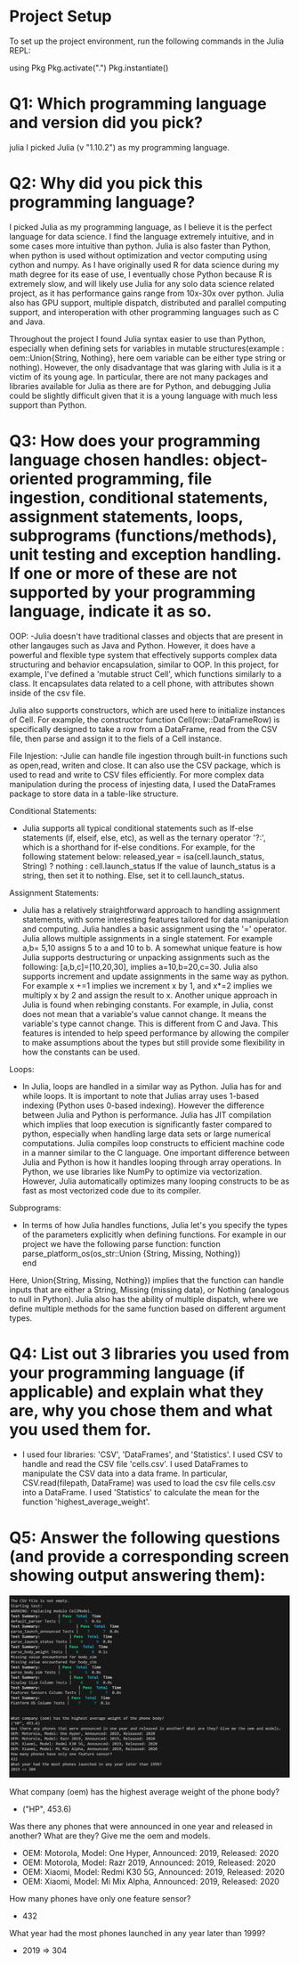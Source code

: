 
# Project Setup

To set up the project environment, run the following commands in the Julia REPL:

using Pkg
Pkg.activate(".")
Pkg.instantiate()


# Q1: Which programming language and version did you pick?

julia
I picked Julia (v "1.10.2") as my programming language. 


# Q2: Why did you pick this programming language?

I picked Julia as my programming language, as I believe it is the perfect language for data science. I find the language extremely intuitive, and in some cases more intuitive than python. Julia is also faster than Python, when python is used without optimization and vector computing using cython and numpy. As I have originally used R for data science during my math degree for its ease of use, I eventually chose Python because R is extremely slow, and will likely use Julia for any solo data science related project, as it has performance gains range from 10x-30x over python. Julia also has GPU support, multiple dispatch, distributed and parallel computing support, and interoperation with other programming languages such as C and Java. 

Throughout the project I found Julia syntax easier to use than Python, especially when defining sets for variables in mutable structures(example : oem::Union{String, Nothing}, here oem variable can be either type string or nothing). However, the only disadvantage that was glaring with Julia is it a victim of its young age. In particular, there are not many packages and libraries available for Julia as there are for Python, and debugging Julia could be slightly difficult given that it is a young language with much less support than Python. 



# Q3: How does your programming language chosen handles: object-oriented programming, file ingestion, conditional statements, assignment statements, loops, subprograms (functions/methods), unit testing and exception handling. If one or more of these are not supported by your programming language, indicate it as so. 

OOP:
-Julia doesn't have traditional classes and objects that are present in other langauges such as Java and Python. However, it does have a powerful and flexible type system that effectively supports complex data structuring and behavior encapsulation, similar to OOP. In this project, for example, I've defined a 'mutable struct Cell', which functions similarly to a class. It encapsulates data related to a cell phone, with attributes shown inside of the csv file. 

Julia also supports constructors, which are used here to initialize instances of Cell. For example, the constructor function Cell(row::DataFrameRow) is specifically designed to take a row from a DataFrame, read from the CSV file, then parse and assign it to the fiels of a Cell instance. 

File Injestion:
-Julie can handle file ingestion through built-in functions such as open,read, writen and close. It can also use the CSV package, which is used to read and write to CSV files efficiently. For more complex data manipulation during the process of injesting data, I used the DataFrames package to store data in a table-like structure. 

Conditional Statements: 
- Julia supports all typical conditional statements such as If-else statements (if, elseif, else, etc), as well as the ternary operator '?:', which is a shorthand for if-else conditions. For example, for the following statement below:
released_year = isa(cell.launch_status, String) ? nothing : cell.launch_status
If the value of launch_status is a string, then set it to nothing. Else, set it to cell.launch_status. 


Assignment Statements: 

- Julia has a relatively straightforward approach to handling assignment statements, with some interesting features tailored for data manipulation and computing. Julia handles a basic assignment using the '=' operator. Julia allows multiple assignments in a single statement. For example a,b= 5,10 assigns 5 to a and 10 to b. A somewhat unique feature is how Julia  supports destructuring or unpacking assignments such as the following: [a,b,c]=[10,20,30], implies a=10,b=20,c=30. Julia also supports increment and update assignments in the same way as python. For example x +=1 implies we increment x by 1, and x*=2 implies we multiply x by 2 and assign the result to x. Another unique approach in Julia is found when rebinging constants. For example, in Julia, const does not mean that a variable's value cannot change. It means the variable's type cannot change. This is different from C and Java. This features is intended to help speed performance by allowing the compiler to make assumptions about the types but still provide some flexibility in how the constants can be used.  

Loops: 

- In Julia, loops are handled in a similar way as Python. Julia has for and while loops. It is important to note that Julias array uses 1-based indexing (Python uses 0-based indexing). However the difference between Julia and Python is performance. Julia has JIT compilation which implies that loop execution is significantly faster compared to python, especially when handling large data sets or large numerical computations. Julia compiles loop constructs to efficient machine code in a manner similar to the C language. One important difference between Julia and Python is how it handles looping through array operations. In Python, we use libraries like NumPy to optimize via vectorization. However, Julia automatically optimizes many looping constructs to be as fast as most vectorized code due to its compiler. 

Subprograms:

- In terms of how Julia handles functions, Julia let's you specify the types of the parameters explicitly when defining functions. For example in our project we have the following parse function: 
function parse_platform_os(os_str::Union  {String, Missing, Nothing})  
end

Here, Union{String, Missing, Nothing}) implies that the function can handle inputs that are either a String, Missing (missing data), or Nothing (analogous to null in Python). Julia also has the ability of multiple dispatch, where we define multiple methods for the same function based on different argument types. 

# Q4: List out 3 libraries you used from your programming language (if applicable) and explain what they are, why you chose them and what you used them for.

- I used four libraries: 'CSV', 'DataFrames', and 'Statistics'. I used CSV to handle and read the CSV file 'cells.csv'. I used DataFrames to manipulate the CSV data into a data frame. In particular, CSV.read(filepath, DataFrame) was used to load the csv file cells.csv into a DataFrame. I used 'Statistics' to calculate the mean for the function 'highest_average_weight'. 


# Q5: Answer the following questions (and provide a corresponding screen showing output answering them):

<img src="./image.png" alt="Q5 Results" width="600"/>

What company (oem) has the highest average weight of the phone body?
- ("HP", 453.6)

Was there any phones that were announced in one year and released in another? What are they? Give me the oem and models.

- OEM: Motorola, Model: One Hyper, Announced: 2019, Released: 2020
- OEM: Motorola, Model: Razr 2019, Announced: 2019, Released: 2020
- OEM: Xiaomi, Model: Redmi K30 5G, Announced: 2019, Released: 2020
- OEM: Xiaomi, Model: Mi Mix Alpha, Announced: 2019, Released: 2020

How many phones have only one feature sensor?

- 432

What year had the most phones launched in any year later than 1999? 

- 2019 => 304

 